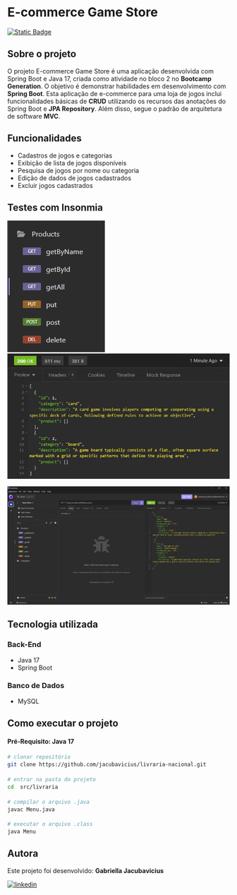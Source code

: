 # E-commerce Game Store
[![Static Badge](https://img.shields.io/badge/License-MIT-green.svg)](https://github.com/jacubavicius/game-store/new/main)


## Sobre o projeto
O projeto E-commerce Game Store é uma aplicação desenvolvida com Spring Boot e Java 17, criada como atividade no bloco 2 no <b>Bootcamp Generation</b>. O objetivo é demonstrar habilidades em desenvolvimento com <b>Spring Boot</b>. 
Esta aplicação de e-commerce para uma loja de jogos inclui funcionalidades básicas de <b>CRUD</b> utilizando os recursos das anotações do Spring Boot e <b>JPA Repository</b>. Além disso, segue o padrão de arquitetura de software <b>MVC</b>.

## Funcionalidades
- Cadastros de jogos e categorias
- Exibição de lista de jogos disponíveis
- Pesquisa de jogos por nome ou categoria
- Edição de dados de jogos cadastrados
- Excluir jogos cadastrados

## Testes com Insonmia
![MetodosCategoria](https://github.com/jacubavicius/game-store/blob/main/assets/metodos-categorias.png) ![getAllCategorias](https://github.com/jacubavicius/game-store/blob/main/assets/getAll-categorias.png)

![TesteProduto](https://github.com/jacubavicius/game-store/blob/main/assets/testes-produtos.png)

## Tecnologia utilizada
### Back-End
- Java 17
- Spring Boot

### Banco de Dados
- MySQL

## Como executar o projeto
#### Pré-Requisito: Java 17
```bash
# clonar repositório
git clone https://github.com/jacubavicius/livraria-nacional.git

# entrar na pasta do projeto
cd  src/livraria

# compilar o arquivo .java
javac Menu.java

# executar o arquivo .class
java Menu
```
## Autora

Este projeto foi desenvolvido: <b>Gabriella Jacubavicius</b>

[![linkedin](https://img.shields.io/badge/LinkedIn-0077B5?style=for-the-badge&logo=linkedin&logoColor=white)](https://www.linkedin.com/in/gabriella-jacubavicius/)
